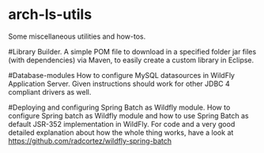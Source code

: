 # arch-ls-utils
Some miscellaneous utilities and how-tos.

#Library Builder.
A simple POM file to download in a specified folder jar files (with dependencies) via Maven, to easily create a 
custom library in Eclipse.

#Database-modules
How to configure MySQL datasources in WildFly Application Server.
Given instructions should work for other JDBC 4 compliant drivers as well.

#Deploying and configuring Spring Batch as Wildfly module.
How to configure Spring batch as Wildfly module and how to use Spring Batch as default JSR-352 implementation in WildFly.
For code and a very good detailed explanation about how the whole thing works, have a look at https://github.com/radcortez/wildfly-spring-batch





